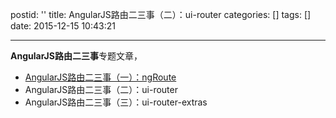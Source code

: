 postid: ''
title: AngularJS路由二三事（二）：ui-router
categories: []
tags: []
date: 2015-12-15 10:43:21

---

**AngularJS路由二三事**专题文章，

- [AngularJS路由二三事（一）：ngRoute](http://gejiawen.github.io/2015/12/15/routes-solution-on-angular-ng-route/)
- AngularJS路由二三事（二）：ui-router
- AngularJS路由二三事（三）：ui-router-extras





